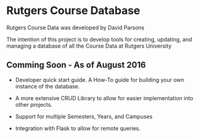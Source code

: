 # Rutgers Course Database

Rutgers Course Data was developed by David Parsons

The intention of this project is to develop tools for creating, updating, and managing a database of all the Course Data at Rutgers University

## Comming Soon - As of August 2016

- Developer quick start guide. A How-To guide for building your own instance of the database.

- A more extensive CRUD Library to allow for easier implementation into other projects.

- Support for multiple Semesters, Years, and Campuses

- Integration with Flask to allow for remote queries.